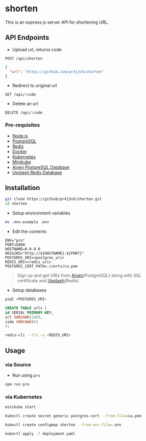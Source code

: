 # shorten

This is an express js server API for shortening URL.

## API Endpoints

- Upload url, returns code

```
POST /api/shorten
```

```json
{
  "url": "https://github.com/pr4j3sh/shorten"
}
```

- Redirect to original url

```
GET /api/:code
```

- Delete an url

```
DELETE /api/:code
```

### Pre-requisites

- [Node.js](https://nodejs.org/en)
- [PostgreSQL](https://www.postgresql.org/)
- [Redis](https://redis.io/)
- [Docker](https://www.docker.com/)
- [Kubernetes](https://kubernetes.io/)
- [Minikube](https://minikube.sigs.k8s.io/docs/)
- [Aiven PostgreSQL Database](https://aiven.io/)
- [Upstash Redis Database](https://upstash.com/)

## Installation

```bash
git clone https://github/pr4j3sh/shorten.git
cd shorten
```

- Setup environment variables

```bash
mv .env.example .env
```

- Edit the contents

```.env
ENV="pro"
PORT=5000
HOSTNAME=0.0.0.0
ORIGINS="http://${HOSTNAME}:${PORT}"
POSTGRES_URI=<postgres_uri>
REDIS_URI=<redis_uri>
POSTGRES_CERT_PATH=./certs/ca.pem
```

> Sign up and get URIs from [Aiven](https://aiven.io/)(PostgreSQL) along with SSL certificate and [Upstash](https://upstash.com/)(Redis)

- Setup databases

```bash
psql <POSTGRES_URI>
```

```sql
CREATE TABLE urls (
id SERIAL PRIMARY KEY,
url VARCHAR(100),
code VARCHAR(6)
);
```

```bash
redis-cli --tls -u <REDIS_URI>
```

## Usage

### via Source

- Run using `pro`

```bash
npm run pro
```

### via Kubernetes

```bash
minikube start
```

```bash
kubectl create secret generic postgres-cert --from-file=ca.pem
```

```bash
kubectl create configmap shorten --from-env-file=.env
```

```bash
kubectl apply -f deployment.yaml
```

